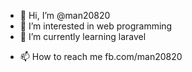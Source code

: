 - 👋 Hi, I’m @man20820
- 👀 I’m interested in web programming
- 🌱 I’m currently learning laravel
<!--- 💞️ I’m looking to collaborate on ... --->
- 📫 How to reach me fb.com/man20820

<!---
man20820/man20820 is a ✨ special ✨ repository because its `README.md` (this file) appears on your GitHub profile.
You can click the Preview link to take a look at your changes.
--->
